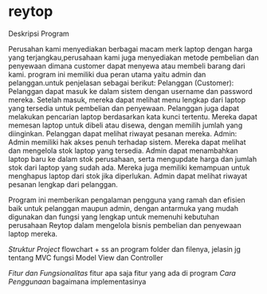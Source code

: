 # reytop
Deskripsi Program

Perusahan kami menyediakan berbagai macam merk laptop dengan harga yang terjangkau,perusahaan kami juga menyediakan metode pembelian dan penyewaan dimana customer dapat menyewa atau membeli barang dari kami.
program ini memiliki dua peran utama yaitu admin dan pelanggan.untuk penjelasan sebagai berikut:
Pelanggan (Customer):
  Pelanggan dapat masuk ke dalam sistem dengan username dan password mereka.
  Setelah masuk, mereka dapat melihat menu lengkap dari laptop yang tersedia untuk pembelian dan penyewaan.
  Pelanggan juga dapat melakukan pencarian laptop berdasarkan kata kunci tertentu.
  Mereka dapat memesan laptop untuk dibeli atau disewa, dengan memilih jumlah yang diinginkan.
  Pelanggan dapat melihat riwayat pesanan mereka.
Admin:
  Admin memiliki hak akses penuh terhadap sistem.
  Mereka dapat melihat dan mengelola stok laptop yang tersedia.
  Admin dapat menambahkan laptop baru ke dalam stok perusahaan, serta mengupdate harga dan jumlah stok dari laptop yang sudah ada.
  Mereka juga memiliki kemampuan untuk menghapus laptop dari stok jika diperlukan.
  Admin dapat melihat riwayat pesanan lengkap dari pelanggan.

  Program ini memberikan pengalaman pengguna yang ramah dan efisien baik untuk pelanggan maupun admin, dengan antarmuka yang mudah digunakan dan fungsi yang lengkap untuk memenuhi kebutuhan perusahaan Reytop dalam mengelola bisnis pembelian dan penyewaan laptop mereka.

*Struktur Project*
flowchart +
ss an program folder dan filenya, jelasin jg tentang MVC fungsi Model View dan Controller 

*Fitur dan Fungsionalitas*
fitur 
apa saja fitur yang ada di program
*Cara Penggunaan*
bagaimana implementasinya
